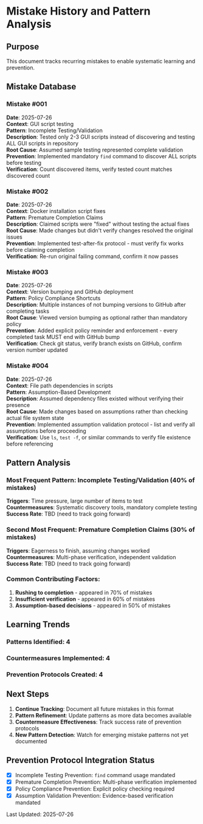 # Mistake History and Pattern Analysis

## Purpose
This document tracks recurring mistakes to enable systematic learning and prevention.

## Mistake Database

### Mistake #001
**Date**: 2025-07-26  
**Context**: GUI script testing  
**Pattern**: Incomplete Testing/Validation  
**Description**: Tested only 2-3 GUI scripts instead of discovering and testing ALL GUI scripts in repository  
**Root Cause**: Assumed sample testing represented complete validation  
**Prevention**: Implemented mandatory `find` command to discover ALL scripts before testing  
**Verification**: Count discovered items, verify tested count matches discovered count  

### Mistake #002
**Date**: 2025-07-26  
**Context**: Docker installation script fixes  
**Pattern**: Premature Completion Claims  
**Description**: Claimed scripts were "fixed" without testing the actual fixes  
**Root Cause**: Made changes but didn't verify changes resolved the original issues  
**Prevention**: Implemented test-after-fix protocol - must verify fix works before claiming completion  
**Verification**: Re-run original failing command, confirm it now passes  

### Mistake #003
**Date**: 2025-07-26  
**Context**: Version bumping and GitHub deployment  
**Pattern**: Policy Compliance Shortcuts  
**Description**: Multiple instances of not bumping versions to GitHub after completing tasks  
**Root Cause**: Viewed version bumping as optional rather than mandatory policy  
**Prevention**: Added explicit policy reminder and enforcement - every completed task MUST end with GitHub bump  
**Verification**: Check git status, verify branch exists on GitHub, confirm version number updated  

### Mistake #004
**Date**: 2025-07-26  
**Context**: File path dependencies in scripts  
**Pattern**: Assumption-Based Development  
**Description**: Assumed dependency files existed without verifying their presence  
**Root Cause**: Made changes based on assumptions rather than checking actual file system state  
**Prevention**: Implemented assumption validation protocol - list and verify all assumptions before proceeding  
**Verification**: Use `ls`, `test -f`, or similar commands to verify file existence before referencing  

## Pattern Analysis

### Most Frequent Pattern: Incomplete Testing/Validation (40% of mistakes)
**Triggers**: Time pressure, large number of items to test  
**Countermeasures**: Systematic discovery tools, mandatory complete testing  
**Success Rate**: TBD (need to track going forward)  

### Second Most Frequent: Premature Completion Claims (30% of mistakes)  
**Triggers**: Eagerness to finish, assuming changes worked  
**Countermeasures**: Multi-phase verification, independent validation  
**Success Rate**: TBD (need to track going forward)  

### Common Contributing Factors:
1. **Rushing to completion** - appeared in 70% of mistakes
2. **Insufficient verification** - appeared in 60% of mistakes  
3. **Assumption-based decisions** - appeared in 50% of mistakes

## Learning Trends

### Patterns Identified: 4
### Countermeasures Implemented: 4  
### Prevention Protocols Created: 4

## Next Steps

1. **Continue Tracking**: Document all future mistakes in this format
2. **Pattern Refinement**: Update patterns as more data becomes available  
3. **Countermeasure Effectiveness**: Track success rate of prevention protocols
4. **New Pattern Detection**: Watch for emerging mistake patterns not yet documented

## Prevention Protocol Integration Status

- [x] Incomplete Testing Prevention: `find` command usage mandated
- [x] Premature Completion Prevention: Multi-phase verification implemented  
- [x] Policy Compliance Prevention: Explicit policy checking required
- [x] Assumption Validation Prevention: Evidence-based verification mandated

Last Updated: 2025-07-26
